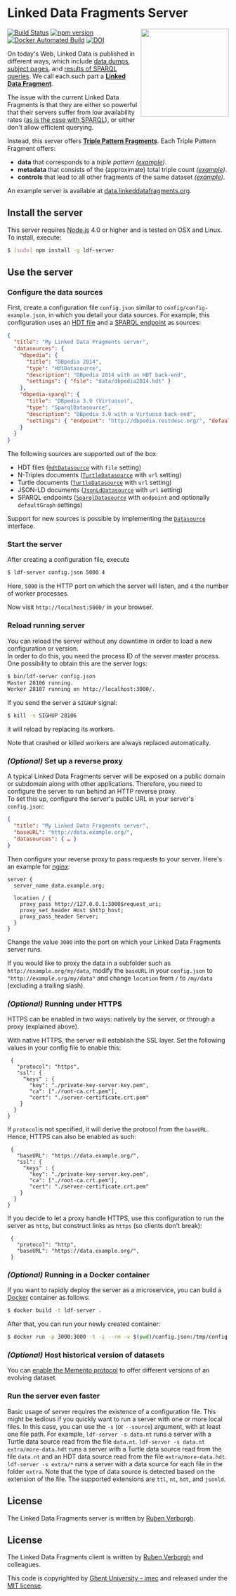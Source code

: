 # Linked Data Fragments Server
<img src="http://linkeddatafragments.org/images/logo.svg" width="200" align="right" alt="" />

[![Build Status](https://travis-ci.org/LinkedDataFragments/Server.js.svg?branch=master)](https://travis-ci.org/LinkedDataFragments/Server.js)
[![npm version](https://badge.fury.io/js/ldf-server.svg)](https://www.npmjs.com/package/ldf-server)
[![Docker Automated Build](https://img.shields.io/docker/automated/linkeddatafragments/server.js.svg)](https://hub.docker.com/r/linkeddatafragments/server.js/)
[![DOI](https://zenodo.org/badge/16891600.svg)](https://zenodo.org/badge/latestdoi/16891600)

On today's Web, Linked Data is published in different ways,
which include [data dumps](http://downloads.dbpedia.org/3.9/en/),
[subject pages](http://dbpedia.org/page/Linked_data),
and [results of SPARQL queries](http://dbpedia.org/sparql?default-graph-uri=http%3A%2F%2Fdbpedia.org&query=CONSTRUCT+%7B+%3Fp+a+dbpedia-owl%3AArtist+%7D%0D%0AWHERE+%7B+%3Fp+a+dbpedia-owl%3AArtist+%7D&format=text%2Fturtle).
We call each such part a [**Linked Data Fragment**](http://linkeddatafragments.org/).

The issue with the current Linked Data Fragments
is that they are either so powerful that their servers suffer from low availability rates
([as is the case with SPARQL](http://sw.deri.org/~aidanh/docs/epmonitorISWC.pdf)),
or either don't allow efficient querying.

Instead, this server offers **[Triple Pattern Fragments](http://www.hydra-cg.com/spec/latest/triple-pattern-fragments/)**.
Each Triple Pattern Fragment offers:

- **data** that corresponds to a _triple pattern_
  _([example](http://data.linkeddatafragments.org/dbpedia?subject=&predicate=rdf%3Atype&object=dbpedia-owl%3ARestaurant))_.
- **metadata** that consists of the (approximate) total triple count
  _([example](http://data.linkeddatafragments.org/dbpedia?subject=&predicate=rdf%3Atype&object=))_.
- **controls** that lead to all other fragments of the same dataset
  _([example](http://data.linkeddatafragments.org/dbpedia?subject=&predicate=&object=%22John%22%40en))_.

An example server is available at [data.linkeddatafragments.org](http://data.linkeddatafragments.org/).


## Install the server

This server requires [Node.js](http://nodejs.org/) 4.0 or higher
and is tested on OSX and Linux.
To install, execute:
```bash
$ [sudo] npm install -g ldf-server
```


## Use the server

### Configure the data sources

First, create a configuration file `config.json` similar to `config/config-example.json`,
in which you detail your data sources.
For example, this configuration uses an [HDT file](http://www.rdfhdt.org/)
and a [SPARQL endpoint](http://www.w3.org/TR/sparql11-protocol/) as sources:
```json
{
  "title": "My Linked Data Fragments server",
  "datasources": {
    "dbpedia": {
      "title": "DBpedia 2014",
      "type": "HdtDatasource",
      "description": "DBpedia 2014 with an HDT back-end",
      "settings": { "file": "data/dbpedia2014.hdt" }
    },
    "dbpedia-sparql": {
      "title": "DBpedia 3.9 (Virtuoso)",
      "type": "SparqlDatasource",
      "description": "DBpedia 3.9 with a Virtuoso back-end",
      "settings": { "endpoint": "http://dbpedia.restdesc.org/", "defaultGraph": "http://dbpedia.org" }
    }
  }
}
```

The following sources are supported out of the box:
- HDT files ([`HdtDatasource`](https://github.com/LinkedDataFragments/Server.js/blob/master/lib/datasources/HdtDatasource.js) with `file` setting)
- N-Triples documents ([`TurtleDatasource`](https://github.com/LinkedDataFragments/Server.js/blob/master/lib/datasources/TurtleDatasource.js) with `url` setting)
- Turtle documents ([`TurtleDatasource`](https://github.com/LinkedDataFragments/Server.js/blob/master/lib/datasources/TurtleDatasource.js) with `url` setting)
- JSON-LD documents ([`JsonLdDatasource`](https://github.com/LinkedDataFragments/Server.js/blob/master/lib/datasources/JsonLdDatasource.js) with `url` setting)
- SPARQL endpoints ([`SparqlDatasource`](https://github.com/LinkedDataFragments/Server.js/blob/master/lib/datasources/SparqlDatasource.js) with `endpoint` and optionally `defaultGraph` settings)

Support for new sources is possible by implementing the [`Datasource`](https://github.com/LinkedDataFragments/Server.js/blob/master/lib/datasources/Datasource.js) interface.

### Start the server

After creating a configuration file, execute
```bash
$ ldf-server config.json 5000 4
```
Here, `5000` is the HTTP port on which the server will listen,
and `4` the number of worker processes.

Now visit `http://localhost:5000/` in your browser.

### Reload running server

You can reload the server without any downtime
in order to load a new configuration or version.
<br>
In order to do this, you need the process ID of the server master process.
<br>
One possibility to obtain this are the server logs:
```bash
$ bin/ldf-server config.json
Master 28106 running.
Worker 28107 running on http://localhost:3000/.
```

If you send the server a `SIGHUP` signal:
```bash
$ kill -s SIGHUP 28106
```
it will reload by replacing its workers.

Note that crashed or killed workers are always replaced automatically.

### _(Optional)_ Set up a reverse proxy

A typical Linked Data Fragments server will be exposed
on a public domain or subdomain along with other applications.
Therefore, you need to configure the server to run behind an HTTP reverse proxy.
<br>
To set this up, configure the server's public URL in your server's `config.json`:
```json
{
  "title": "My Linked Data Fragments server",
  "baseURL": "http://data.example.org/",
  "datasources": { … }
}
```
Then configure your reverse proxy to pass requests to your server.
Here's an example for [nginx](http://nginx.org/):
```nginx
server {
  server_name data.example.org;

  location / {
    proxy_pass http://127.0.0.1:3000$request_uri;
    proxy_set_header Host $http_host;
    proxy_pass_header Server;
  }
}
```
Change the value `3000` into the port on which your Linked Data Fragments server runs.

If you would like to proxy the data in a subfolder such as `http://example.org/my/data`,
modify the `baseURL` in your `config.json` to `"http://example.org/my/data"`
and change `location` from `/` to `/my/data` (excluding a trailing slash).

### _(Optional)_ Running under HTTPS

HTTPS can be enabled in two ways: natively by the server, or through a proxy (explained above).

With native HTTPS, the server will establish the SSL layer. Set the following values in your config file to enable this:

     {
       "protocol": "https",
       "ssl": {
         "keys" : {
           "key": "./private-key-server.key.pem",
           "ca": ["./root-ca.crt.pem"],
           "cert": "./server-certificate.crt.pem"
        }
      }
    }  
  
  If `protocol`is not specified, it will derive the protocol from the `baseURL`. Hence, HTTPS can also be enabled as such:

     {
       "baseURL": "https://data.example.org/",
       "ssl": {
         "keys" : {
           "key": "./private-key-server.key.pem",
           "ca": ["./root-ca.crt.pem"],
           "cert": "./server-certificate.crt.pem"
        }
      }
    }  

If you decide to let a proxy handle HTTPS, use this configuration to run the server as `http`, but construct links as `https` (so clients don't break):

     {
       "protocol": "http",
       "baseURL": "https://data.example.org/",
     }  


### _(Optional)_ Running in a Docker container

If you want to rapidly deploy the server as a microservice, you can build a [Docker](https://www.docker.com/) container as follows:

```bash
$ docker build -t ldf-server .
```
After that, you can run your newly created container:
```bash
$ docker run -p 3000:3000 -t -i --rm -v $(pwd)/config.json:/tmp/config.json ldf-server /tmp/config.json
```

### _(Optional)_ Host historical version of datasets

You can [enable the Memento protocol](https://github.com/LinkedDataFragments/Server.js/wiki/Configuring-Memento) to offer different versions of an evolving dataset.

### Run the server even faster

Basic usage of server requires the existence of a configuration file.
This might be tedious if you quickly want to run a server with one or more local files.
In this case, you can use the `-s` (or `--source`) argument,
with at least one file path.
For example, `ldf-server -s data.nt` runs a server with a Turtle data source read from the file `data.nt`.
`ldf-server -s data.nt extra/more-data.hdt` runs a server with a Turtle data source read from the file `data.nt` 
and an HDT data source read from the file `extra/more-data.hdt`.
`ldf-server -s extra/*` runs a server with a data source for each file in the folder `extra`.
Note that the type of data source is detected based on the extension of the file.
The supported extensions are `ttl`, `nt`, `hdt`, and `jsonld`.

## License
The Linked Data Fragments server is written by [Ruben Verborgh](http://ruben.verborgh.org/).

## License
The Linked Data Fragments client is written by [Ruben Verborgh](http://ruben.verborgh.org/) and colleagues.

This code is copyrighted by [Ghent University – imec](http://idlab.ugent.be/)
and released under the [MIT license](http://opensource.org/licenses/MIT).
